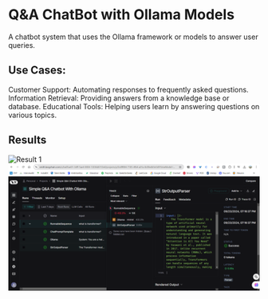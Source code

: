 # Q&A ChatBot with Ollama Models

A chatbot system that uses the Ollama framework or models to answer user queries.

## Use Cases:

Customer Support: Automating responses to frequently asked questions.
Information Retrieval: Providing answers from a knowledge base or database.
Educational Tools: Helping users learn by answering questions on various topics.

## Results

![Result 1](img/img/result1.png)
![Result 2](img/result2.png)
